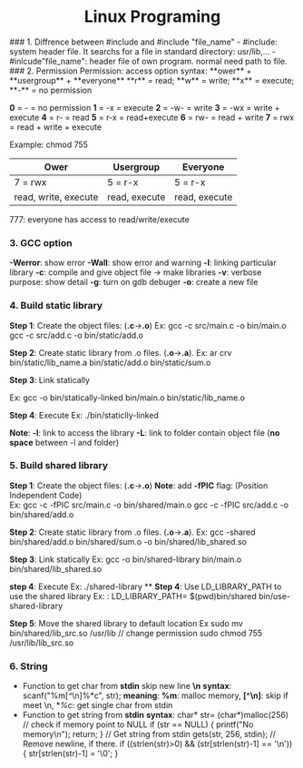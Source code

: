 <h1 style ="text-align: center"> Linux Programing</h1>
### 1. Diffrence between #include<file_name> and #include "file_name"
- #include<file_name>: system header file. It searchs for a file in standard directory: usr/lib,... 
- #inlcude"file_name": header file of own program. normal need path to file.
### 2. Permission
Permission: access option 
syntax: **ower** + **usergroup** + **everyone**
**r** = read; **w** = write; **x** = execute; **-** = no permission

**0** = - = no permission
**1** = -x = execute
**2** = -w- = write
**3** = -wx = write + execute
**4** = r- = read
**5** = r-x = read+execute
**6** = rw- = read + write
**7** = rwx = read + write + execute

Example: chmod 755 

|Ower     |Usergroup  | Everyone |
|---------|-----------|----------|
|7 = rwx  | 5 = r-x   | 5 = r-x  |
|read, write, execute|read, execute| read, execute|  

777: everyone has access to read/write/execute

### 3. GCC option
**-Werror**: show error
**-Wall**: show error and warning
**-l**: linking particular library
**-c**: compile and give object file -> make libraries
**-v**: verbose purpose: show detail
**-g**: turn on gdb debuger
**-o**: create a new file

### 4. Build static library
**Step 1**: Create the object files: (**.c**->**.o**)
Ex: gcc -c src/main.c  -o bin/main.o
    gcc -c src/add.c  -o bin/static/add.o

**Step 2**: Create static library from .o files. (**.o**->**.a**). 
Ex: ar crv bin/static/lib_name.a  bin/static/add.o  bin/static/sum.o

**Step 3**: Link statically

Ex: gcc -o bin/statically-linked   bin/main.o   bin/static/lib_name.o 

**Step 4**: Execute
Ex: ./bin/staticlly-linked

**Note**: 
**-l**: link to access the library 
**-L**: link to folder contain object file
(**no space** between -l and folder) 
### 5. Build shared library

**Step 1**: Create the object files: (**.c**->**.o**)
**Note**: add **-fPIC** flag: (Position Independent Code)  
Ex: gcc -c -fPIC src/main.c  -o bin/shared/main.o
    gcc -c -fPIC src/add.c  -o bin/shared/add.o

**Step 2**: Create static library from .o files. (**.o**->**.a**).
Ex: gcc -shared bin/shared/add.o bin/shared/sum.o -o bin/shared/lib_shared.so  

**Step 3**: Link statically
Ex: gcc -o bin/shared-library bin/main.o bin/shared/lib_shared.so

**step 4**: Execute
Ex: ./shared-library
**
**Step 4**: Use LD_LIBRARY_PATH to use the shared library
Ex: : LD_LIBRARY_PATH= $(pwd)bin/shared bin/use-shared-library

**Step 5**:  Move the shared library to default location
Ex 
sudo mv bin/shared/lib_src.so  /usr/lib
// change permission
sudo chmod 755 /usr/lib/lib_src.so

### 6. String
- Function to get char from **stdin** skip new line **\n** 
  **syntax**: scanf("%m[*^*\n]%*c", str); 
  **meaning**:
  **%m**: malloc memory,
  **[^\n]**: skip if meet \n,
  **%*c**: get single char from stdin
- Function to get string from **stdin**
  **syntax**: 
  char* str= (char*)malloc(256)
  // check if memory point to NULL
  if (str == NULL)
  {
    printf("No memory\n");
    return;
  }
  // Get string from stdin
  gets(str, 256, stdin);
  // Remove newline, if there.
  if ((strlen(str)>0) && (str[strlen(str)-1] == '\n'))
  {
    str[strlen(str)-1] = '\0';
  }
  